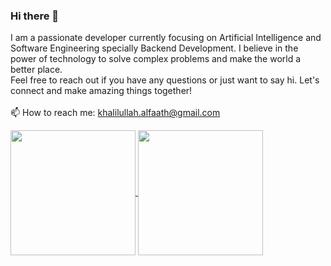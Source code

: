 ### Hi there 👋


I am a passionate developer currently focusing on Artificial Intelligence and Software Engineering specially Backend Development. I believe in the power of technology to solve complex problems and make the world a better place. <br>
Feel free to reach out if you have any questions or just want to say hi. Let's connect and make amazing things together! <br>
<br>
📫 How to reach me: khalilullah.alfaath@gmail.com

<a href="https://github-readme-stats-11km-git-master-khalilullahalfaath.vercel.app/">
  <img height=200 align="center" src="https://github-readme-stats.vercel.app/api?username=khalilullahalfaath&count_private=true" />
</a>
<a href="https://github-readme-stats-11km-git-master-khalilullahalfaath.vercel.app/">
  <img height=200 align="center" src="https://github-readme-stats.vercel.app/api/top-langs/?username=khalilullahalfaath&layout=donut&langs_count=7&size_weight=0.5&count_weight=0.5&hide=jupyternotebook" />
</a>
